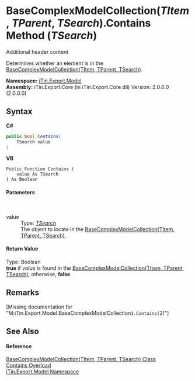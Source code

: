 # BaseComplexModelCollection(*TItem*, *TParent*, *TSearch*).Contains Method (*TSearch*)
Additional header content 

Determines whether an element is in the <a href="T_iTin_Export_Model_BaseComplexModelCollection_3">BaseComplexModelCollection(TItem, TParent, TSearch)</a>.

**Namespace:**&nbsp;<a href="N_iTin_Export_Model">iTin.Export.Model</a><br />**Assembly:**&nbsp;iTin.Export.Core (in iTin.Export.Core.dll) Version: 2.0.0.0 (2.0.0.0)

## Syntax

**C#**<br />
``` C#
public bool Contains(
	TSearch value
)
```

**VB**<br />
``` VB
Public Function Contains ( 
	value As TSearch
) As Boolean
```


#### Parameters
&nbsp;<dl><dt>value</dt><dd>Type: <a href="T_iTin_Export_Model_BaseComplexModelCollection_3">*TSearch*</a><br />The object to locate in the <a href="T_iTin_Export_Model_BaseComplexModelCollection_3">BaseComplexModelCollection(TItem, TParent, TSearch)</a>.</dd></dl>

#### Return Value
Type: Boolean<br /><strong>true</strong> if *value* is found in the <a href="T_iTin_Export_Model_BaseComplexModelCollection_3">BaseComplexModelCollection(TItem, TParent, TSearch)</a>; otherwise, <strong>false</strong>.

## Remarks
\[Missing <remarks> documentation for "M:iTin.Export.Model.BaseComplexModelCollection`3.Contains(`2)"\]

## See Also


#### Reference
<a href="T_iTin_Export_Model_BaseComplexModelCollection_3">BaseComplexModelCollection(TItem, TParent, TSearch) Class</a><br /><a href="Overload_iTin_Export_Model_BaseComplexModelCollection_3_Contains">Contains Overload</a><br /><a href="N_iTin_Export_Model">iTin.Export.Model Namespace</a><br />